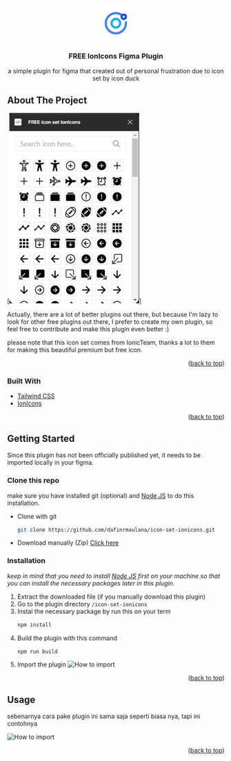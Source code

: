 <!-- Improved compatibility of back to top link: See: https://github.com/othneildrew/Best-README-Template/pull/73 -->
<a id="readme-top"></a>

<!-- PROJECT LOGO -->
<br />
<div align="center">
  <a href="https://github.com/dafinrmaulana/icon-set-ionicons">
    <img src="assets/logo.png" alt="Logo" width="80" height="80">
  </a>

  <h3 align="center">FREE IonIcons Figma Plugin</h3>

  <p align="center">
    a simple plugin for figma that created out of personal frustration due to icon set by icon duck
  </p>
</div>



<!-- ABOUT THE PROJECT -->
## About The Project

[![Plugin Preview][product-screenshot]]

Actually, there are a lot of better plugins out there, but because I'm lazy to look for other free plugins out there, I prefer to create my own plugin, so feel free to contribute and make this plugin even better :)

please note that this icon set comes from IonicTeam, thanks a lot to them for making this beautiful premium but free icon.

<p align="right">(<a href="#readme-top">back to top</a>)</p>



### Built With

*  <a href="https://tailwindcss.com">Tailwind CSS</a>
* <a href="https://ionic.io/ionicons">IonIcons</a>


<p align="right">(<a href="#readme-top">back to top</a>)</p>



<!-- GETTING STARTED -->
## Getting Started

Since this plugin has not been officially published yet, it needs to be imported locally in your figma.

### Clone this repo

make sure you have installed git (optional) and <a href="https://nodejs.org/en">Node JS</a> to do this installation.
* Clone with git
  ```sh
  git clone https://github.com/dafinrmaulana/icon-set-ionicons.git
  ```

* Download manually (Zip)
  <a href="https://github.com/dafinrmaulana/icon-set-ionicons/archive/refs/heads/main.zip">Click here</a>

### Installation

_keep in mind that you need to install <a href="https://nodejs.org/en">Node JS</a> first on your machine so that you can install the necessary packages later in this plugin._

1. Extract the downloaded file (if you manually download this plugin)
2. Go to the plugin directory ``/icon-set-ionicons``
3. Instal the necessary package by run this on your term
    ```sh
    npm install
    ```
3. Build the plugin with this command
    ```sh
    npm run build
    ```
4. Import the plugin
  ![How to import](https://i.giphy.com/media/v1.Y2lkPTc5MGI3NjExdDFqN2NzaWprZnh1NDc1eWhhb3ZtOHRxamZtYnY2eGQxczZkYTJvNyZlcD12MV9pbnRlcm5hbF9naWZfYnlfaWQmY3Q9Zw/kOX2s9h5BYWzcbnC5W/giphy.gif)


<p align="right">(<a href="#readme-top">back to top</a>)</p>



<!-- USAGE EXAMPLES -->
## Usage

sebenarnya cara pake plugin ini sama saja seperti biasa nya, tapi ini contohnya

  ![How to import](https://i.giphy.com/media/v1.Y2lkPTc5MGI3NjExZTRmbzloeW41MXljZDh0czZldm1mNnZucnplNHkzNzl2ZHlwNXZidCZlcD12MV9pbnRlcm5hbF9naWZfYnlfaWQmY3Q9Zw/nv2qZitxelCLIsGBod/giphy.gif)


<p align="right">(<a href="#readme-top">back to top</a>)</p>


<!-- MARKDOWN LINKS & IMAGES -->
<!-- https://www.markdownguide.org/basic-syntax/#reference-style-links -->
[contributors-shield]: https://img.shields.io/github/contributors/dafinrmaulana/icon-set-ionicons.svg?style=for-the-badge
[contributors-url]: https://github.com/dafinrmaulana/icon-set-ionicons/graphs/contributors
[forks-shield]: https://img.shields.io/github/forks/dafinrmaulana/icon-set-ionicons.svg?style=for-the-badge
[forks-url]: https://github.com/dafinrmaulana/icon-set-ionicons/network/members
[stars-shield]: https://img.shields.io/github/stars/dafinrmaulana/icon-set-ionicons.svg?style=for-the-badge
[stars-url]: https://github.com/dafinrmaulana/icon-set-ionicons/stargazers
[issues-shield]: https://img.shields.io/github/issues/dafinrmaulana/icon-set-ionicons.svg?style=for-the-badge
[issues-url]: https://github.com/dafinrmaulana/icon-set-ionicons/issues
[license-shield]: https://img.shields.io/github/license/dafinrmaulana/icon-set-ionicons.svg?style=for-the-badge
[license-url]: https://github.com/dafinrmaulana/icon-set-ionicons/blob/master/LICENSE.txt
[linkedin-shield]: https://img.shields.io/badge/-LinkedIn-black.svg?style=for-the-badge&logo=linkedin&colorB=555
[linkedin-url]: https://linkedin.com/in/othneildrew
[product-screenshot]: assets/preview.png
[Next.js]: https://img.shields.io/badge/next.js-000000?style=for-the-badge&logo=nextdotjs&logoColor=white
[Next-url]: https://nextjs.org/
[React.js]: https://img.shields.io/badge/React-20232A?style=for-the-badge&logo=react&logoColor=61DAFB
[Tailwind.css]: https://upload.wikimedia.org/wikipedia/commons/thumb/d/d5/Tailwind_CSS_Logo.svg/512px-Tailwind_CSS_Logo.svg.png?20230715030042

[React-url]: https://reactjs.org/
[Vue.js]: https://img.shields.io/badge/Vue.js-35495E?style=for-the-badge&logo=vuedotjs&logoColor=4FC08D
[Vue-url]: https://vuejs.org/
[Angular.io]: https://img.shields.io/badge/Angular-DD0031?style=for-the-badge&logo=angular&logoColor=white
[Angular-url]: https://angular.io/
[Svelte.dev]: https://img.shields.io/badge/Svelte-4A4A55?style=for-the-badge&logo=svelte&logoColor=FF3E00
[Svelte-url]: https://svelte.dev/
[Laravel.com]: https://img.shields.io/badge/Laravel-FF2D20?style=for-the-badge&logo=laravel&logoColor=white
[Laravel-url]: https://laravel.com
[Bootstrap.com]: https://img.shields.io/badge/Bootstrap-563D7C?style=for-the-badge&logo=bootstrap&logoColor=white
[Bootstrap-url]: https://getbootstrap.com
[JQuery.com]: https://img.shields.io/badge/jQuery-0769AD?style=for-the-badge&logo=jquery&logoColor=white
[JQuery-url]: https://jquery.com 
[Tailwindcss-url]: https://tailwindcss.com
[IonIcons-url]: https://ionic.io/ionicons
